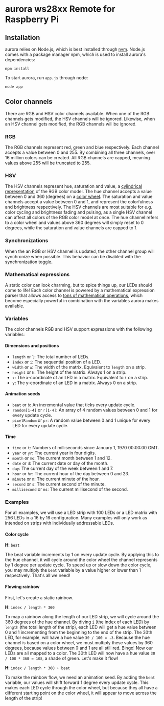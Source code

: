 # aurora ws28xx Remote for Raspberry Pi

## Installation
aurora relies on Node.js, which is best installed through [nvm](https://github.com/creationix/nvm). Node.js comes with a package manager npm, which is used to install aurora's dependencies:

`npm install`

To start aurora, run `app.js` through node:

`node app`

## Color channels
There are RGB and HSV color channels available. When one of the RGB channels gets modified, the HSV channels will be ignored. Likewise, when an HSV channel gets modified, the RGB channels will be ignored.


### RGB
The RGB channels represent red, green and blue respectively. Each channel accepts a value between 0 and 255. By combining all three channels, over 16 million colors can be created. All RGB channels are capped, meaning values above 255 will be truncated to 255.

### HSV
The HSV channels represent hue, saturation and value, a [cylindrical representation](http://i.imgur.com/iYzgRRI.png) of the RGB color model. The hue channel accepts a value between 0 and 360 (degrees) on a [color wheel](http://i.imgur.com/5UpyIGh.png). The saturation and value channels accept a value between 0 and 1, and represent the colorfulness and brightness respectively. The HSV channels are most suitable for e.g. color cycling and brightness fading and pulsing, as a single HSV channel can affect all colors of the RGB color model at once. The hue channel refers to a color wheel and values above 360 degrees will simply reset to 0 degrees, while the saturation and value channels are capped to 1.

### Synchronizations
When the an RGB or HSV channel is updated, the other channel group will synchronize when possible. This behavior can be disabled with the synchronization toggle.

### Mathematical expressions
A static color can look charming, but to spice things up, our LEDs should come to life! Each color channel is powered by a mathematical expression parser that allows access to [tons of mathematical operations](http://mathjs.org/docs/expressions/syntax.html), which become especially powerful in combination with the variables aurora makes available.

### Variables
The color channels RGB and HSV support expressions with the following variables:

#### Dimensions and positions
* `length` or `l`: The total number of LEDs.
* `index` or `i`: The sequential position of a LED.
* `width` or `w`: The width of the matrix. Equivalent to `length` on a strip.
* `height` or `h`: The height of the matrix. Always 1 on a strip.
* `x`: The x-coordinate of an LED in a matrix. Equivalent to `i` on a strip.
* `y`: The y-coordinate of an LED in a matrix. Always 0 on a strip.

#### Animation seeds
* `beat` or `b`: An incremental value that ticks every update cycle.
* `random[1-4]` or `r[1-4]`: An array of 4 random values between 0 and 1 for every update cycle.
* `pixelRandom` or `pr`: A random value between 0 and 1 unique for every LED for every update cycle.

#### Time
* `time` or `t`: Numbers of milliseconds since January 1, 1970 00:00:00 GMT.
* `year` or `yr`: The current year in four digits.
* `month` or `mo`: The current month between 1 and 12.
* `date` or `d`: The current date or day of the month.
* `day`: The current day of the week between 1 and 7.
* `hour` or `hr`: The current hour of the day between 0 and 23.
* `minute` or `m`: The current minute of the hour.
* `second` or `s`: The current second of the minute.
* `millisecond` or `ms`: The current millisecond of the second.

### Examples
For all examples, we will use a LED strip with 100 LEDs or a LED matrix with 256 LEDs in a 16 by 16 configuration. Many examples will only work as intended on strips with individually addressable LEDs.

#### Color cycle

**H**: `beat`

The beat variable increments by 1 on every update cycle. By applying this to the hue channel, it will cycle around the color wheel the channel represents by 1 degree per update cycle. To speed up or slow down the color cycle, you may multiply the `beat` variable by a value higher or lower than 1 respectively. That's all we need!

#### Flowing rainbow
First, let's create a static rainbow.

**H**: `index / length * 360`

To map a rainbow along the length of our LED strip, we will cycle around the 360 degrees of the hue channel. By diving `i` (the index of each LED) by `length` (the total length of the strip), each LED will get a hue value between 0 and 1 incrementing from the beginning to the end of the strip. The 30th LED, for example, will have a hue value `30 / 100 = .3`. Because the hue channel is based on a color wheel, we must multiply these values by 360 degrees, because values between 0 and 1 are all still red. Bingo! Now our LEDs are all mapped to a color. The 30th LED will now have a hue value `30 / 100 * 360 = 108`, a shade of green. Let's make it flow!

**H**: `index / length * 360 + beat`

To make the rainbow flow, we need an animation seed. By adding the `beat` variable, our values will shift forward 1 degree every update cycle. This makes each LED cycle through the color wheel, but because they all have a different starting point on the color wheel, it will appear to move across the length of the strip!
